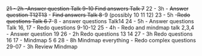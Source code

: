 ~~21 - 2h  -Answer question Talk 9-10   Find answers Talk 7~~
22 - 3h - ~~Answer question  T12T13~~ - ~~Find answers Talk 8~~-9 (possibly 10 11 12)
23 - 5h -~~Redo questions Talk 6 7~~-8 - answer questions Talk14
24 - 5h - Answer questions Talk 16, 17 - Redo questions 9-10-12
25 - 4h - Redo and mindmap talk 2,3,4 - Answer question 19
26 - 2h Redo questions 13 14
27 - 3h Redo questions 16 17 - Mindmap 5 6 
28 - 8h Mindmap everything - Redo complex questions
29-07 - 3h Review Mindmap